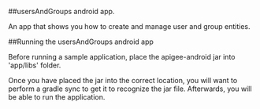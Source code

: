 ##usersAndGroups android app.

An app that shows you how to create and manage user and group entities.

##Running the usersAndGroups android app

Before running a sample application, place the apigee-android jar into 'app/libs' folder.  

Once you have placed the jar into the correct location, you will want to perform a gradle sync to get it to recognize the jar file.  Afterwards, you will be able to run the application.

